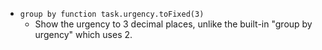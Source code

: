 <!-- placeholder to force blank line before included text -->

- ``group by function task.urgency.toFixed(3)``
    - Show the urgency to 3 decimal places, unlike the built-in "group by urgency" which uses 2.


<!-- placeholder to force blank line after included text -->
